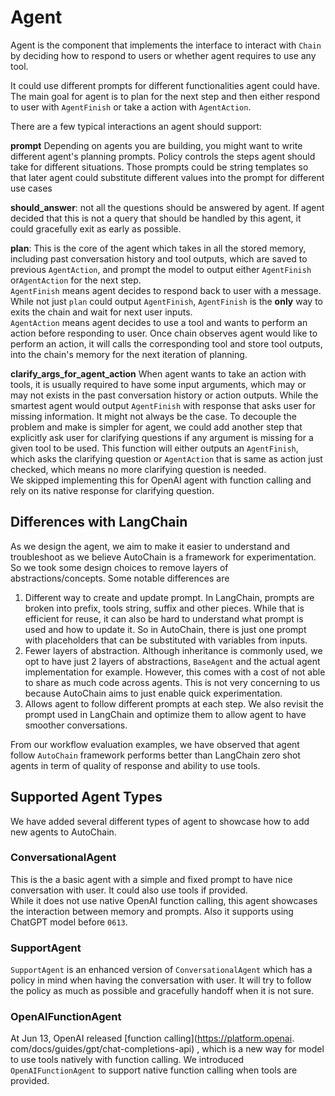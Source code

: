 # Agent

Agent is the component that implements the interface to interact with `Chain` by deciding how to
respond to users or whether agent requires to use any tool.

It could use different prompts for different functionalities agent could have. The main goal
for agent is to plan for the next step and then either respond to user with `AgentFinish` or take a
action with `AgentAction`.

There are a few typical interactions an agent should support:

**prompt** Depending on agents you are building, you might want to write different agent's
planning prompts. Policy controls the steps agent should take for different situations.
Those prompts could be string templates so that later agent could substitute
different values into the prompt for different use cases

**should_answer**: not all the questions should be answered by agent. If agent decided that this
is not a query that should be handled by this agent, it could gracefully exit as early as
possible.

**plan**: This is the core of the agent which takes in all the stored memory, including past
conversation history and tool outputs, which are saved to previous `AgentAction`, and prompt the
model to output either `AgentFinish` or`AgentAction` for the next step.  
`AgentFinish` means agent decides to respond back to user with a
message. While not just `plan` could output `AgentFinish`, `AgentFinish` is the **only** way to
exits the chain and wait for next user inputs.  
`AgentAction` means agent decides to use a tool and wants to perform an action before responding
to user. Once chain observes agent would like to perform an action, it will calls the
corresponding tool and store tool outputs, into the chain's memory for the next iteration of
planning.

**clarify_args_for_agent_action**
When agent wants to take an action with tools, it is usually required to have some input arguments,
which may or may not exists in the past conversation history or action outputs. While the
smartest agent would output `AgentFinish` with response that asks user for missing information.
It might not always be the case. To decouple the problem and make is simpler for agent, we
could add another step that explicitly ask user for clarifying questions if any argument is
missing for a given tool to be used. This function will either outputs an `AgentFinish`, which
asks the clarifying question or `AgentAction` that is same as action just checked, which means
no more clarifying question is needed.  
We skipped implementing this for OpenAI agent with function calling and rely on its native 
response for clarifying question.

## Differences with LangChain

As we design the agent, we aim to make it easier to understand and troubleshoot as we believe
AutoChain is a framework for experimentation. So we took some design choices to remove layers
of abstractions/concepts. Some notable differences are

1. Different way to create and update prompt. In LangChain, prompts are broken into prefix,
   tools string, suffix and other pieces. While that is efficient for reuse, it can also be hard
   to understand what prompt is used and how to update it. So in AutoChain, there is just one
   prompt with placeholders that can be substituted with variables from inputs.
2. Fewer layers of abstraction. Although inheritance is commonly used, we opt to have just 2
   layers of abstractions, `BaseAgent` and the actual agent implementation for example. However,
   this comes with a cost of not able to share as much code across agents. This is not very
   concerning to us because AutoChain aims to just enable quick experimentation.
3. Allows agent to follow different prompts at each step. We also revisit the prompt used in
   LangChain and optimize them to allow agent to have smoother conversations.

From our workflow evaluation examples, we have observed that agent follow `AutoChain` framework
performs better than LangChain zero shot agents in term of quality of response and ability to
use tools.

## Supported Agent Types

We have added several different types of agent to showcase how to add new agents to AutoChain.

### ConversationalAgent

This is the a basic agent with a simple and fixed prompt to have nice conversation with user.
It could also use tools if provided.    
While it does not use native OpenAI function calling, this agent showcases the interaction between
memory and prompts. Also it supports using ChatGPT model before `0613`.

### SupportAgent

`SupportAgent` is an enhanced version of `ConversationalAgent` which has a policy in mind when
having the conversation with user. It will try to follow the policy as much as possible and
gracefully handoff when it is not sure.

### OpenAIFunctionAgent

At Jun 13, OpenAI released [function calling](https://platform.openai.
com/docs/guides/gpt/chat-completions-api)
, which is a new way for model to use tools natively with function calling.
We introduced `OpenAIFunctionAgent` to support native function calling when tools are provided.
